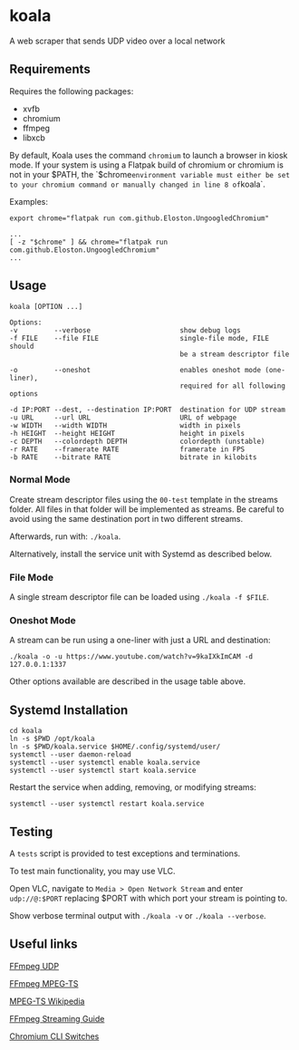 # koala

A web scraper that sends UDP video over a local network

## Requirements

Requires the following packages:

- xvfb
- chromium
- ffmpeg
- libxcb

By default, Koala uses the command `chromium` to launch a browser in kiosk mode. If your system is using a Flatpak build of chromium or chromium is not in your $PATH, the `$chrome` environment variable must either be set to your chromium command or manually changed in line 8 of `koala`. 

Examples:

```
export chrome="flatpak run com.github.Eloston.UngoogledChromium"
```

```
...
[ -z "$chrome" ] && chrome="flatpak run com.github.Eloston.UngoogledChromium"
...
```

## Usage

```
koala [OPTION ...]

Options:
-v         --verbose                      show debug logs
-f FILE    --file FILE                    single-file mode, FILE should
                                          be a stream descriptor file
 
-o         --oneshot                      enables oneshot mode (one-liner),
                                          required for all following options

-d IP:PORT --dest, --destination IP:PORT  destination for UDP stream
-u URL     --url URL                      URL of webpage
-w WIDTH   --width WIDTH                  width in pixels
-h HEIGHT  --height HEIGHT                height in pixels
-c DEPTH   --colordepth DEPTH             colordepth (unstable)
-r RATE    --framerate RATE               framerate in FPS
-b RATE    --bitrate RATE                 bitrate in kilobits
```

### Normal Mode

Create stream descriptor files using the `00-test` template in the streams folder. All files in that folder will be implemented as streams. Be careful to avoid using the same destination port in two different streams.

Afterwards, run with: `./koala`.

Alternatively, install the service unit with Systemd as described below.

### File Mode

A single stream descriptor file can be loaded using `./koala -f $FILE`.

### Oneshot Mode

A stream can be run using a one-liner with just a URL and destination:

```
./koala -o -u https://www.youtube.com/watch?v=9kaIXkImCAM -d 127.0.0.1:1337
```

Other options available are described in the usage table above.


## Systemd Installation

```
cd koala
ln -s $PWD /opt/koala
ln -s $PWD/koala.service $HOME/.config/systemd/user/
systemctl --user daemon-reload
systemctl --user systemctl enable koala.service
systemctl --user systemctl start koala.service
```

Restart the service when adding, removing, or modifying streams:

```
systemctl --user systemctl restart koala.service
```

## Testing

A `tests` script is provided to test exceptions and terminations.

To test main functionality, you may use VLC.

Open VLC, navigate to `Media > Open Network Stream` and enter `udp://@:$PORT` replacing $PORT with which port your stream is pointing to.

Show verbose terminal output with `./koala -v` or `./koala --verbose`.

## Useful links

[FFmpeg UDP](http://underpop.online.fr/f/ffmpeg/help/examples-120.htm.gz)

[FFmpeg MPEG-TS](https://www.ffmpeg.org/ffmpeg-formats.html#mpegts-1)

[MPEG-TS Wikipedia](https://en.wikipedia.org/wiki/MPEG_transport_stream)

[FFmpeg Streaming Guide](https://trac.ffmpeg.org/wiki/StreamingGuide)

[Chromium CLI Switches](https://peter.sh/experiments/chromium-command-line-switches/)
